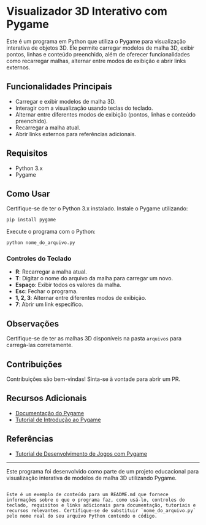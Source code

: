 # Visualizador 3D Interativo com Pygame

Este é um programa em Python que utiliza o Pygame para visualização interativa de objetos 3D. Ele permite carregar modelos de malha 3D, exibir pontos, linhas e conteúdo preenchido, além de oferecer funcionalidades como recarregar malhas, alternar entre modos de exibição e abrir links externos.

## Funcionalidades Principais

- Carregar e exibir modelos de malha 3D.
- Interagir com a visualização usando teclas do teclado.
- Alternar entre diferentes modos de exibição (pontos, linhas e conteúdo preenchido).
- Recarregar a malha atual.
- Abrir links externos para referências adicionais.

## Requisitos

- Python 3.x
- Pygame

## Como Usar

Certifique-se de ter o Python 3.x instalado. Instale o Pygame utilizando:

```bash
pip install pygame
```

Execute o programa com o Python:

```bash
python nome_do_arquivo.py
```

### Controles do Teclado

- **R**: Recarregar a malha atual.
- **T**: Digitar o nome do arquivo da malha para carregar um novo.
- **Espaço**: Exibir todos os valores da malha.
- **Esc**: Fechar o programa.
- **1, 2, 3**: Alternar entre diferentes modos de exibição.
- **7**: Abrir um link específico.

## Observações

Certifique-se de ter as malhas 3D disponíveis na pasta `arquivos` para carregá-las corretamente.

## Contribuições

Contribuições são bem-vindas! Sinta-se à vontade para abrir um PR.

## Recursos Adicionais

- [Documentação do Pygame](https://www.pygame.org/docs/)
- [Tutorial de Introdução ao Pygame](https://www.pygame.org/wiki/tutorials)

## Referências

- [Tutorial de Desenvolvimento de Jogos com Pygame](https://www.youtube.com/watch?v=VBJvDgBZEi4)

---

Este programa foi desenvolvido como parte de um projeto educacional para visualização interativa de modelos de malha 3D utilizando Pygame.
```

Este é um exemplo de conteúdo para um README.md que fornece informações sobre o que o programa faz, como usá-lo, controles do teclado, requisitos e links adicionais para documentação, tutoriais e recursos relevantes. Certifique-se de substituir `nome_do_arquivo.py` pelo nome real do seu arquivo Python contendo o código.
